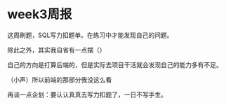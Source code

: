 # week3周报

这周刷题，SQL写力扣题单。在练习中才能发现自己的问题。

除此之外，其实我自省有一点摆（）

自己的方向是打算后端的，但是实际去项目干活就会发现自己的能力多有不足。

（小声）所以前端的那部分我没这么看

再谈一点企划：要认认真真去写力扣题了，一日不写手生。